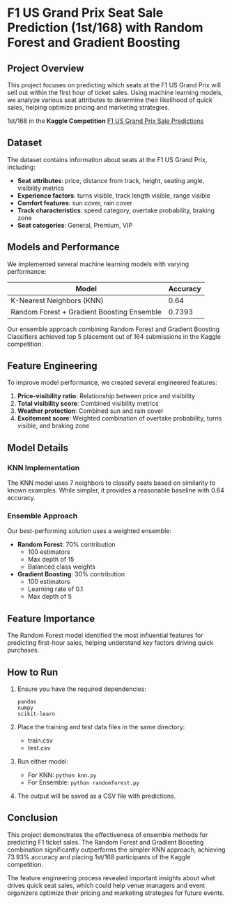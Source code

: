 # F1 US Grand Prix Seat Sale Prediction (1st/168) with Random Forest and Gradient Boosting

## Project Overview

This project focuses on predicting which seats at the F1 US Grand Prix will sell out within the first hour of ticket sales. Using machine learning models, we analyze various seat attributes to determine their likelihood of quick sales, helping optimize pricing and marketing strategies.

1st/168 in the **Kaggle Competition** [F1 US Grand Prix Sale Predictions](https://www.kaggle.com/competitions/f-1-us-grand-prix-sale-predictions/overview)

## Dataset

The dataset contains information about seats at the F1 US Grand Prix, including:

- **Seat attributes**: price, distance from track, height, seating angle, visibility metrics
- **Experience factors**: turns visible, track length visible, range visible
- **Comfort features**: sun cover, rain cover
- **Track characteristics**: speed category, overtake probability, braking zone
- **Seat categories**: General, Premium, VIP

## Models and Performance

We implemented several machine learning models with varying performance:

| Model | Accuracy |
|-------|----------|
| K-Nearest Neighbors (KNN) | 0.64 |
| Random Forest + Gradient Boosting Ensemble | 0.7393 |

Our ensemble approach combining Random Forest and Gradient Boosting Classifiers achieved top 5 placement out of 164 submissions in the Kaggle competition.

## Feature Engineering

To improve model performance, we created several engineered features:

1. **Price-visibility ratio**: Relationship between price and visibility
2. **Total visibility score**: Combined visibility metrics
3. **Weather protection**: Combined sun and rain cover
4. **Excitement score**: Weighted combination of overtake probability, turns visible, and braking zone

## Model Details

### KNN Implementation
The KNN model uses 7 neighbors to classify seats based on similarity to known examples. While simpler, it provides a reasonable baseline with 0.64 accuracy.

### Ensemble Approach
Our best-performing solution uses a weighted ensemble:
- **Random Forest**: 70% contribution
  - 100 estimators
  - Max depth of 15
  - Balanced class weights
- **Gradient Boosting**: 30% contribution
  - 100 estimators
  - Learning rate of 0.1
  - Max depth of 5

## Feature Importance

The Random Forest model identified the most influential features for predicting first-hour sales, helping understand key factors driving quick purchases.

## How to Run

1. Ensure you have the required dependencies:
   ```
   pandas
   numpy
   scikit-learn
   ```

2. Place the training and test data files in the same directory:
   - train.csv
   - test.csv

3. Run either model:
   - For KNN: `python knn.py`
   - For Ensemble: `python randomforest.py`

4. The output will be saved as a CSV file with predictions.

## Conclusion

This project demonstrates the effectiveness of ensemble methods for predicting F1 ticket sales. The Random Forest and Gradient Boosting combination significantly outperforms the simpler KNN approach, achieving 73.93% accuracy and placing 1st/168 participants of the Kaggle competition.

The feature engineering process revealed important insights about what drives quick seat sales, which could help venue managers and event organizers optimize their pricing and marketing strategies for future events.
